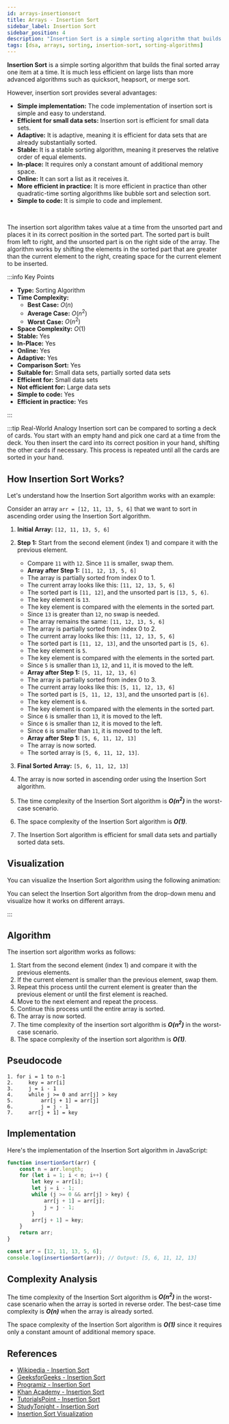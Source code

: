 ```yaml
---
id: arrays-insertionsort
title: Arrays - Insertion Sort
sidebar_label: Insertion Sort
sidebar_position: 4
description: "Insertion Sort is a simple sorting algorithm that builds the final sorted array one item at a time. It is much less efficient on large lists than more advanced algorithms such as quicksort, heapsort, or merge sort."
tags: [dsa, arrays, sorting, insertion-sort, sorting-algorithms]
---
```


**Insertion Sort** is a simple sorting algorithm that builds the final sorted array one item at a time. It is much less efficient on large lists than more advanced algorithms such as quicksort, heapsort, or merge sort. 

However, insertion sort provides several advantages:

- **Simple implementation:** The code implementation of insertion sort is simple and easy to understand.
- **Efficient for small data sets:** Insertion sort is efficient for small data sets.
- **Adaptive:** It is adaptive, meaning it is efficient for data sets that are already substantially sorted.
- **Stable:** It is a stable sorting algorithm, meaning it preserves the relative order of equal elements.
- **In-place:** It requires only a constant amount of additional memory space.
- **Online:** It can sort a list as it receives it.
- **More efficient in practice:** It is more efficient in practice than other quadratic-time sorting algorithms like bubble sort and selection sort.
- **Simple to code:** It is simple to code and implement.

<InsertionSortVisualization />

<br />

The insertion sort algorithm takes value at a time from the unsorted part and places it in its correct position in the sorted part. The sorted part is built from left to right, and the unsorted part is on the right side of the array. The algorithm works by shifting the elements in the sorted part that are greater than the current element to the right, creating space for the current element to be inserted.

:::info Key Points
- **Type:** Sorting Algorithm
- **Time Complexity:**
  - **Best Case:** $O(n)$
  - **Average Case:** $O(n^2)$
  - **Worst Case:** $O(n^2)$
- **Space Complexity:** $O(1)$
- **Stable:** Yes
- **In-Place:** Yes
- **Online:** Yes
- **Adaptive:** Yes
- **Comparison Sort:** Yes
- **Suitable for:** Small data sets, partially sorted data sets
- **Efficient for:** Small data sets
- **Not efficient for:** Large data sets
- **Simple to code:** Yes
- **Efficient in practice:** Yes

:::

:::tip Real-World Analogy
Insertion sort can be compared to sorting a deck of cards. You start with an empty hand and pick one card at a time from the deck. You then insert the card into its correct position in your hand, shifting the other cards if necessary. This process is repeated until all the cards are sorted in your hand.

## How Insertion Sort Works?

Let's understand how the Insertion Sort algorithm works with an example:

Consider an array `arr = [12, 11, 13, 5, 6]` that we want to sort in ascending order using the Insertion Sort algorithm.

1. **Initial Array:** `[12, 11, 13, 5, 6]`
2. **Step 1:** Start from the second element (index 1) and compare it with the previous element.
   - Compare `11` with `12`. Since `11` is smaller, swap them.
   - **Array after Step 1:** `[11, 12, 13, 5, 6]`
   - The array is partially sorted from index 0 to 1.
   - The current array looks like this: `[11, 12, 13, 5, 6]`
   - The sorted part is `[11, 12]`, and the unsorted part is `[13, 5, 6]`.
   - The key element is `13`.
   - The key element is compared with the elements in the sorted part.
   - Since `13` is greater than `12`, no swap is needed.
   - The array remains the same: `[11, 12, 13, 5, 6]`
   - The array is partially sorted from index 0 to 2.
   - The current array looks like this: `[11, 12, 13, 5, 6]`
   - The sorted part is `[11, 12, 13]`, and the unsorted part is `[5, 6]`.
   - The key element is `5`.
   - The key element is compared with the elements in the sorted part.
   - Since `5` is smaller than `13`, `12`, and `11`, it is moved to the left.
   - **Array after Step 1:** `[5, 11, 12, 13, 6]`
   - The array is partially sorted from index 0 to 3.
   - The current array looks like this: `[5, 11, 12, 13, 6]`
   - The sorted part is `[5, 11, 12, 13]`, and the unsorted part is `[6]`.
   - The key element is `6`.
   - The key element is compared with the elements in the sorted part.
   - Since `6` is smaller than `13`, it is moved to the left.
   - Since `6` is smaller than `12`, it is moved to the left.
   - Since `6` is smaller than `11`, it is moved to the left.
   - **Array after Step 1:** `[5, 6, 11, 12, 13]`
   - The array is now sorted.
   - The sorted array is `[5, 6, 11, 12, 13]`.

3. **Final Sorted Array:** `[5, 6, 11, 12, 13]`
4. The array is now sorted in ascending order using the Insertion Sort algorithm.
5. The time complexity of the Insertion Sort algorithm is ***O(n<sup>2</sup>)*** in the worst-case scenario.
6. The space complexity of the Insertion Sort algorithm is ***O(1)***.
7. The Insertion Sort algorithm is efficient for small data sets and partially sorted data sets.

## Visualization

You can visualize the Insertion Sort algorithm using the following animation:

<div style={{padding: "10px 50px"}}>
    <InsertionSortVisualization />
</div>

You can select the Insertion Sort algorithm from the drop-down menu and visualize how it works on different arrays.

:::

## Algorithm

The insertion sort algorithm works as follows:

1. Start from the second element (index 1) and compare it with the previous elements.
2. If the current element is smaller than the previous element, swap them.
3. Repeat this process until the current element is greater than the previous element or until the first element is reached.
4. Move to the next element and repeat the process.
5. Continue this process until the entire array is sorted.
6. The array is now sorted.
7. The time complexity of the insertion sort algorithm is ***O(n<sup>2</sup>)*** in the worst-case scenario.
8. The space complexity of the insertion sort algorithm is ***O(1)***.

## Pseudocode

```plaintext
1. for i = 1 to n-1
2.     key = arr[i]
3.     j = i - 1
4.     while j >= 0 and arr[j] > key
5.         arr[j + 1] = arr[j]
6.         j = j - 1
7.     arr[j + 1] = key
```

## Implementation

Here's the implementation of the Insertion Sort algorithm in JavaScript:

```javascript title="Insertion Sort"
function insertionSort(arr) {
    const n = arr.length;
    for (let i = 1; i < n; i++) {
        let key = arr[i];
        let j = i - 1;
        while (j >= 0 && arr[j] > key) {
            arr[j + 1] = arr[j];
            j = j - 1;
        }
        arr[j + 1] = key;
    }
    return arr;
}

const arr = [12, 11, 13, 5, 6];
console.log(insertionSort(arr)); // Output: [5, 6, 11, 12, 13]
```

## Complexity Analysis

The time complexity of the Insertion Sort algorithm is ***O(n<sup>2</sup>)*** in the worst-case scenario when the array is sorted in reverse order. The best-case time complexity is ***O(n)*** when the array is already sorted.

The space complexity of the Insertion Sort algorithm is ***O(1)*** since it requires only a constant amount of additional memory space.

## References

- [Wikipedia - Insertion Sort](https://en.wikipedia.org/wiki/Insertion_sort)
- [GeeksforGeeks - Insertion Sort](https://www.geeksforgeeks.org/insertion-sort/)
- [Programiz - Insertion Sort](https://www.programiz.com/dsa/insertion-sort)
- [Khan Academy - Insertion Sort](https://www.khanacademy.org/computing/computer-science/algorithms/insertion-sort/a/insertion-sort)
- [TutorialsPoint - Insertion Sort](https://www.tutorialspoint.com/data_structures_algorithms/insertion_sort_algorithm.htm)
- [StudyTonight - Insertion Sort](https://www.studytonight.com/data-structures/insertion-sorting)
- [Insertion Sort Visualization](https://www.cs.usfca.edu/~galles/visualization/ComparisonSort.html)
